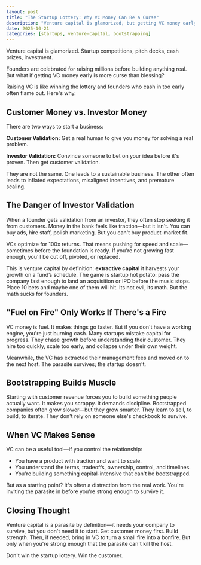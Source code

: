 ```yaml
---
layout: post
title: "The Startup Lottery: Why VC Money Can Be a Curse"
description: "Venture capital is glamorized, but getting VC money early is often more curse than blessing. Here's why customer validation beats investor validation every time."
date: 2025-10-21
categories: [startups, venture-capital, bootstrapping]
---
```


Venture capital is glamorized. Startup competitions, pitch decks, cash prizes, investment.

Founders are celebrated for raising millions before building anything real. But what if getting VC money early is more curse than blessing?

Raising VC is like winning the lottery and founders who cash in too early often flame out. Here's why.

## Customer Money vs. Investor Money

There are two ways to start a business:

**Customer Validation:** Get a real human to give you money for solving a real problem.

**Investor Validation:** Convince someone to bet on your idea before it's proven. Then get customer validation.

They are not the same. One leads to a sustainable business. The other often leads to inflated expectations, misaligned incentives, and premature scaling.

## The Danger of Investor Validation

When a founder gets validation from an investor, they often stop seeking it from customers. Money in the bank feels like traction—but it isn't. You can buy ads, hire staff, polish marketing. But you can't buy product-market fit.

VCs optimize for 100x returns. That means pushing for speed and scale—sometimes before the foundation is ready. If you're not growing fast enough, you'll be cut off, pivoted, or replaced.

This is venture capital by definition: **extractive capital** it harvests your growth on a fund’s schedule. The game is startup hot potato: pass the company fast enough to land an acquisition or IPO before the music stops. Place 10 bets and maybe one of them will hit. Its not evil, its math. But the math sucks for founders.

## "Fuel on Fire" Only Works If There's a Fire

VC money is fuel. It makes things go faster. But if you don't have a working engine, you're just burning cash. Many startups mistake capital for progress. They chase growth before understanding their customer. They hire too quickly, scale too early, and collapse under their own weight.

Meanwhile, the VC has extracted their management fees and moved on to the next host. The parasite survives; the startup doesn't.

## Bootstrapping Builds Muscle

Starting with customer revenue forces you to build something people actually want. It makes you scrappy. It demands discipline. Bootstrapped companies often grow slower—but they grow smarter. They learn to sell, to build, to iterate. They don't rely on someone else's checkbook to survive.

## When VC Makes Sense

VC can be a useful tool—if you control the relationship:

- You have a product with traction and want to scale.
- You understand the terms, tradeoffs, ownership, control, and timelines.
- You're building something capital-intensive that can't be bootstrapped.

But as a starting point? It's often a distraction from the real work. You're inviting the parasite in before you're strong enough to survive it.

## Closing Thought

Venture capital is a parasite by definition—it needs your company to survive, but you don't need it to start. Get customer money first. Build strength. Then, if needed, bring in VC to turn a small fire into a bonfire. But only when you're strong enough that the parasite can't kill the host.

Don't win the startup lottery. Win the customer.
